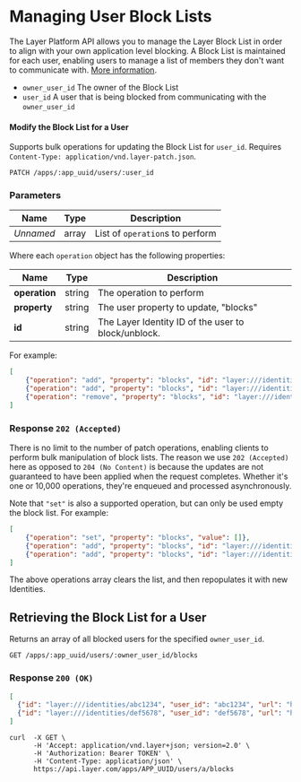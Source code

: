 # Managing User Block Lists

The Layer Platform API allows you to manage the Layer Block List in order to align with your own application level blocking. A Block List is maintained for each user, enabling users to manage a list of members they don't want to communicate with. [More information](https://support.layer.com/hc/en-us/articles/204050814-What-happens-when-I-apply-a-Block-policy).

* `owner_user_id` The owner of the Block List
* `user_id`  A user that is being blocked from communicating with the `owner_user_id`

#### Modify the Block List for a User

Supports bulk operations for updating the Block List for `user_id`. Requires `Content-Type: application/vnd.layer-patch.json`.

```request
PATCH /apps/:app_uuid/users/:user_id
```

### Parameters

| Name       |  Type | Description  |
|------------|-------|--------------|
| _Unnamed_  | array | List of `operation`s to perform |

Where each `operation` object has the following properties:

| Name       |  Type | Description  |
|------------|-------|--------------|
| **operation** | string | The operation to perform |
| **property** | string | The user property to update, "blocks" |
| **id** | string | The Layer Identity ID of the user to block/unblock. |

For example:
```json
[
    {"operation": "add", "property": "blocks", "id": "layer:///identities/blockMe1"},
    {"operation": "add", "property": "blocks", "id": "layer:///identities/blockMe2"},
    {"operation": "remove", "property": "blocks", "id": "layer:///identities/unblockMe"}
]
```

### Response `202 (Accepted)`

There is no limit to the number of patch operations, enabling clients to perform bulk manipulation of block lists. The reason we use `202 (Accepted)` here as opposed to `204 (No Content)` is because the updates are not guaranteed to have been applied when the request completes. Whether it's one or 10,000 operations, they're enqueued and processed asynchronously.

Note that `"set"` is also a supported operation, but can only be used empty the block list. For example:

```json
[
    {"operation": "set", "property": "blocks", "value": []},
    {"operation": "add", "property": "blocks", "id": "layer:///identities/blockMe1"},
    {"operation": "add", "property": "blocks", "id": "layer:///identities/blockMe2"}
]
```

The above operations array clears the list, and then repopulates it with new Identities.

## Retrieving the Block List for a User

Returns an array of all blocked users for the specified `owner_user_id`.

```request
GET /apps/:app_uuid/users/:owner_user_id/blocks
```

### Response `200 (OK)`

```json
[
  {"id": "layer:///identities/abc1234", "user_id": "abc1234", "url": "https://api.layer.com/APP_ID/abc1234/identity", "display_name": "ABC", "avatar_url": ""},
  {"id": "layer:///identities/def5678", "user_id": "def5678", "url": "https://api.layer.com/APP_ID/def5678/identity", "display_name": "DEF", "avatar_url": ""}
]
```

```console
curl  -X GET \
      -H 'Accept: application/vnd.layer+json; version=2.0' \
      -H 'Authorization: Bearer TOKEN' \
      -H 'Content-Type: application/json' \
      https://api.layer.com/apps/APP_UUID/users/a/blocks
```
